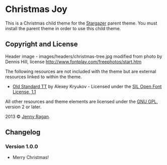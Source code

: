 # Christmas Joy

This is a Christmas child theme for the [Stargazer](http://themehybrid.com/themes/stargazer) parent theme.  You must install the parent theme in order to use this child theme.

## Copyright and License

Header image - images/headers/christmas-tree.jpg modified from photo by Dennis Hill, license http://www.fontplay.com/freephotos/start.htm

The following resources are not included with the theme but are external resources linked to within the theme.

* [Old Standard TT](http://www.google.com/fonts/specimen/Old+Standard+TT) by Alexey Kryukov - Licensed under the [SIL Open Font License, 1.1](http://scripts.sil.org/OFL)

All other resources and theme elements are licensed under the [GNU GPL](http://www.gnu.org/licenses/old-licenses/gpl-2.0.html), version 2 or later.

2013 &copy; [Jenny Ragan](http://djrthemes.com).

## Changelog

### Version 1.0.0

* Merry Christmas!
